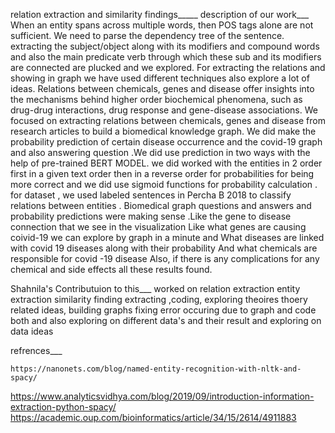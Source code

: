 relation extraction and similarity findings_____
description of our work___
When an entity spans across multiple words, then POS tags alone are not 
sufficient. We need to parse the dependency tree of the sentence. extracting the 
subject/object along with its modifiers and compound words and also the main 
predicate verb through which these sub and its modifiers are connected are 
plucked and we explored. For extracting the relations and showing in graph we 
have used different techniques also explore a lot of ideas.
Relations between chemicals, genes and disease offer insights into the 
mechanisms behind higher order biochemical phenomena, such as drug-drug 
interactions, drug response and gene-disease associations. We focused on 
extracting relations between chemicals, genes and disease from research articles 
to build a biomedical knowledge graph.
We did make the probability prediction of certain disease occurrence and the 
covid-19 graph and also answering question .We did use prediction in two ways 
with the help of pre-trained BERT MODEL. we did worked with the entities in 2 
order first in a given text order then in a reverse order for probabilities for being 
more correct and we did use sigmoid functions for probability calculation . for 
dataset , we used labeled sentences in Percha B 2018 to classify relations between
entities .
Biomedical graph questions and answers and probability predictions were making 
sense .Like the gene to disease connection that we see in the visualization 
Like what genes are causing coivid-19 we can explore by graph in a minute and
What diseases are linked with covid 19 diseases along with their probability
And what chemicals are responsible for covid -19 disease
Also, if there is any complications for any chemical and side effects all these 
results found.

Shahnila's Contributuion to this___
worked on relation extraction entity extraction  similarity finding  extracting ,coding, exploring theoires thoery related  ideas, building graphs fixing error occuring due to graph and code both and also exploring on different data's and their result  and exploring on data ideas


refrences___

	https://nanonets.com/blog/named-entity-recognition-with-nltk-and-spacy/

 https://www.analyticsvidhya.com/blog/2019/09/introduction-information-extraction-python-spacy/
https://academic.oup.com/bioinformatics/article/34/15/2614/4911883
